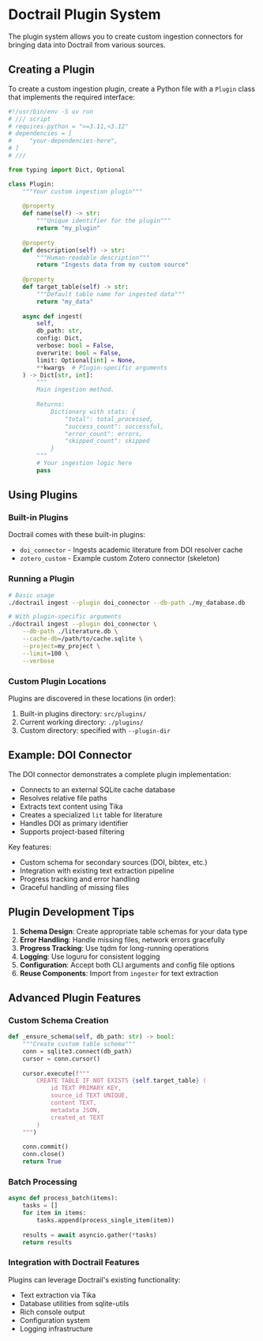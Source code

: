 # Doctrail Plugin System

The plugin system allows you to create custom ingestion connectors for bringing data into Doctrail from various sources.

## Creating a Plugin

To create a custom ingestion plugin, create a Python file with a `Plugin` class that implements the required interface:

```python
#!/usr/bin/env -S uv run
# /// script
# requires-python = ">=3.11,<3.12"
# dependencies = [
#     "your-dependencies-here",
# ]
# ///

from typing import Dict, Optional

class Plugin:
    """Your custom ingestion plugin"""
    
    @property
    def name(self) -> str:
        """Unique identifier for the plugin"""
        return "my_plugin"
    
    @property
    def description(self) -> str:
        """Human-readable description"""
        return "Ingests data from my custom source"
    
    @property
    def target_table(self) -> str:
        """Default table name for ingested data"""
        return "my_data"
    
    async def ingest(
        self,
        db_path: str,
        config: Dict,
        verbose: bool = False,
        overwrite: bool = False,
        limit: Optional[int] = None,
        **kwargs  # Plugin-specific arguments
    ) -> Dict[str, int]:
        """
        Main ingestion method.
        
        Returns:
            Dictionary with stats: {
                "total": total_processed,
                "success_count": successful,
                "error_count": errors,
                "skipped_count": skipped
            }
        """
        # Your ingestion logic here
        pass
```

## Using Plugins

### Built-in Plugins

Doctrail comes with these built-in plugins:

- `doi_connector` - Ingests academic literature from DOI resolver cache
- `zotero_custom` - Example custom Zotero connector (skeleton)

### Running a Plugin

```bash
# Basic usage
./doctrail ingest --plugin doi_connector --db-path ./my_database.db

# With plugin-specific arguments
./doctrail ingest --plugin doi_connector \
    --db-path ./literature.db \
    --cache-db=/path/to/cache.sqlite \
    --project=my_project \
    --limit=100 \
    --verbose
```

### Custom Plugin Locations

Plugins are discovered in these locations (in order):

1. Built-in plugins directory: `src/plugins/`
2. Current working directory: `./plugins/`
3. Custom directory: specified with `--plugin-dir`

## Example: DOI Connector

The DOI connector demonstrates a complete plugin implementation:

- Connects to an external SQLite cache database
- Resolves relative file paths
- Extracts text content using Tika
- Creates a specialized `lit` table for literature
- Handles DOI as primary identifier
- Supports project-based filtering

Key features:
- Custom schema for secondary sources (DOI, bibtex, etc.)
- Integration with existing text extraction pipeline
- Progress tracking and error handling
- Graceful handling of missing files

## Plugin Development Tips

1. **Schema Design**: Create appropriate table schemas for your data type
2. **Error Handling**: Handle missing files, network errors gracefully
3. **Progress Tracking**: Use tqdm for long-running operations
4. **Logging**: Use loguru for consistent logging
5. **Configuration**: Accept both CLI arguments and config file options
6. **Reuse Components**: Import from `ingester` for text extraction

## Advanced Plugin Features

### Custom Schema Creation

```python
def _ensure_schema(self, db_path: str) -> bool:
    """Create custom table schema"""
    conn = sqlite3.connect(db_path)
    cursor = conn.cursor()
    
    cursor.execute(f"""
        CREATE TABLE IF NOT EXISTS {self.target_table} (
            id TEXT PRIMARY KEY,
            source_id TEXT UNIQUE,
            content TEXT,
            metadata JSON,
            created_at TEXT
        )
    """)
    
    conn.commit()
    conn.close()
    return True
```

### Batch Processing

```python
async def process_batch(items):
    tasks = []
    for item in items:
        tasks.append(process_single_item(item))
    
    results = await asyncio.gather(*tasks)
    return results
```

### Integration with Doctrail Features

Plugins can leverage Doctrail's existing functionality:
- Text extraction via Tika
- Database utilities from sqlite-utils
- Rich console output
- Configuration system
- Logging infrastructure 